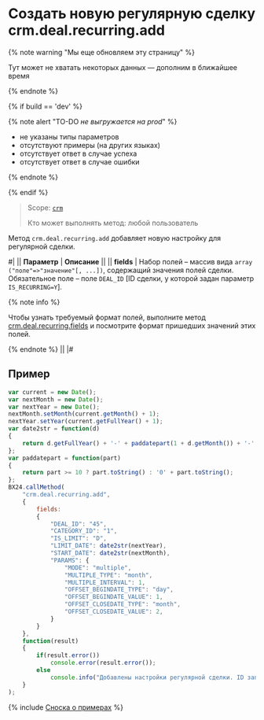 # Создать новую регулярную сделку crm.deal.recurring.add

{% note warning "Мы еще обновляем эту страницу" %}

Тут может не хватать некоторых данных — дополним в ближайшее время

{% endnote %}

{% if build == 'dev' %}

{% note alert "TO-DO _не выгружается на prod_" %}

- не указаны типы параметров
- отсутствуют примеры (на других языках)
- отсутствует ответ в случае успеха
- отсутствует ответ в случае ошибки

{% endnote %}

{% endif %}

> Scope: [`crm`](../../../scopes/permissions.md)
>
> Кто может выполнять метод: любой пользователь

Метод `crm.deal.recurring.add` добавляет новую настройку для регулярной сделки.

#|
|| **Параметр** | **Описание** ||
|| **fields** | Набор полей – массив вида `array ("поле"=>"значение"[, ...])`, содержащий значения полей сделки. Обязательное поле – поле `DEAL_ID` [ID сделки, у которой задан параметр `IS_RECURRING=Y`]. 

{% note info %}

Чтобы узнать требуемый формат полей, выполните метод [crm.deal.recurring.fields](./crm-deal-recurring-fields.md) и посмотрите формат пришедших значений этих полей.

{% endnote %}
||
|#

## Пример

```js
var current = new Date();
var nextMonth = new Date();
var nextYear = new Date();
nextMonth.setMonth(current.getMonth() + 1);
nextYear.setYear(current.getFullYear() + 1);
var date2str = function(d)
{
    return d.getFullYear() + '-' + paddatepart(1 + d.getMonth()) + '-' + paddatepart(d.getDate()) + 'T' + paddatepart(d.getHours()) + ':' + paddatepart(d.getMinutes()) + ':' + paddatepart(d.getSeconds()) + '+03:00';
};
var paddatepart = function(part)
{
    return part >= 10 ? part.toString() : '0' + part.toString();
};
BX24.callMethod(
    "crm.deal.recurring.add",
    {
        fields:
        {
            "DEAL_ID": "45",
            "CATEGORY_ID": "1",
            "IS_LIMIT": "D",
            "LIMIT_DATE": date2str(nextYear),
            "START_DATE": date2str(nextMonth),
            "PARAMS": {
                "MODE": "multiple",
                "MULTIPLE_TYPE": "month",
                "MULTIPLE_INTERVAL": 1,
                "OFFSET_BEGINDATE_TYPE": "day",
                "OFFSET_BEGINDATE_VALUE": 1,
                "OFFSET_CLOSEDATE_TYPE": "month",
                "OFFSET_CLOSEDATE_VALUE": 2,
            }
        }
    },
    function(result)
    {
        if(result.error())
            console.error(result.error());
        else
            console.info("Добавлены настройки регулярной сделки. ID записи - " + result.data());
    }
);
```

{% include [Сноска о примерах](../../../../_includes/examples.md) %}